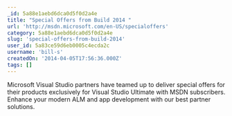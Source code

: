 ```yaml
---
_id: 5a88e1aebd6dca0d5f0d2a4e
title: "Special Offers from Build 2014 "
url: 'http://msdn.microsoft.com/en-US/specialoffers'
category: 5a88e1aebd6dca0d5f0d2a4e
slug: 'special-offers-from-build-2014'
user_id: 5a83ce59d6eb0005c4ecda2c
username: 'bill-s'
createdOn: '2014-04-05T17:56:36.000Z'
tags: []
---
```


Microsoft Visual Studio partners have teamed up to deliver special offers for their products exclusively for Visual Studio Ultimate with MSDN subscribers. Enhance your modern ALM and app development with our best partner solutions.
